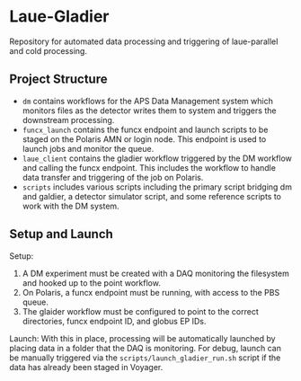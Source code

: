 # Laue-Gladier

Repository for automated data processing and triggering of laue-parallel and cold processing.

## Project Structure

* `dm` contains workflows for the APS Data Management system which monitors files as the detector writes them to system and triggers the downstream processing. 
* `funcx_launch` contains the funcx endpoint and launch scripts to be staged on the Polaris AMN or login node. This endpoint is used to launch jobs and monitor the queue. 
* `laue_client` contains the gladier workflow triggered by the DM workflow and calling the funcx endpoint. This includes the workflow to handle data transfer and triggering of the job on Polaris. 
* `scripts` includes various scripts including the primary script bridging dm and galdier, a detector simulator script, and some reference scripts to work with the DM system.

## Setup and Launch

Setup:

1. A DM experiment must be created with a DAQ monitoring the filesystem and hooked up to the point workflow. 
2. On Polaris, a funcx endpoint must be running, with access to the PBS queue. 
3. The glaider workflow must be configured to point to the correct directories, funcx endpoint ID, and globus EP IDs. 

Launch:
With this in place, processing will be automatically launched by placing data in a folder that the DAQ is monitoring. For debug, launch can be manually triggered via the `scripts/launch_gladier_run.sh` script if the data has already been staged in Voyager. 